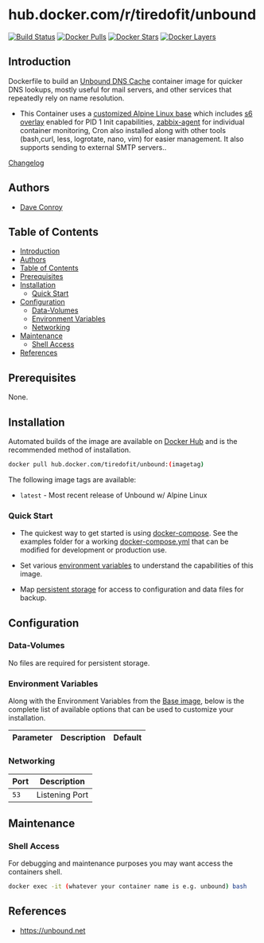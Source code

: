 # hub.docker.com/r/tiredofit/unbound

[![Build Status](https://img.shields.io/docker/build/tiredofit/unbound.svg)](https://hub.docker.com/r/tiredofit/unbound)
[![Docker Pulls](https://img.shields.io/docker/pulls/tiredofit/unbound.svg)](https://hub.docker.com/r/tiredofit/unbound)
[![Docker Stars](https://img.shields.io/docker/stars/tiredofit/unbound.svg)](https://hub.docker.com/r/tiredofit/unbound)
[![Docker Layers](https://images.microbadger.com/badges/image/tiredofit/unbound.svg)](https://microbadger.com/images/tiredofit/unbound)

## Introduction

Dockerfile to build an [Unbound DNS Cache](https://unbound.net) container image for quicker DNS lookups, mostly useful for mail servers, and other services that repeatedly rely on name resolution.

* This Container uses a [customized Alpine Linux base](https://hub.docker.com/r/tiredofit/alpine) which includes [s6 overlay](https://github.com/just-containers/s6-overlay) enabled for PID 1 Init capabilities, [zabbix-agent](https://zabbix.org) for individual container monitoring, Cron also installed along with other tools (bash,curl, less, logrotate, nano, vim) for easier management. It also supports sending to external SMTP servers..



[Changelog](CHANGELOG.md)

## Authors

- [Dave Conroy](https://github.com/tiredofit/)

## Table of Contents

- [Introduction](#introduction)
- [Authors](#authors)
- [Table of Contents](#table-of-contents)
- [Prerequisites](#prerequisites)
- [Installation](#installation)
  - [Quick Start](#quick-start)
- [Configuration](#configuration)
  - [Data-Volumes](#data-volumes)
  - [Environment Variables](#environment-variables)
  - [Networking](#networking)
- [Maintenance](#maintenance)
  - [Shell Access](#shell-access)
- [References](#references)

## Prerequisites

None.


## Installation

Automated builds of the image are available on [Docker Hub](https://hub.docker.com/r/tiredofit/unbound) and is the recommended method of installation.


```bash
docker pull hub.docker.com/tiredofit/unbound:(imagetag)
```

The following image tags are available:
* `latest` - Most recent release of Unbound w/ Alpine Linux

### Quick Start

* The quickest way to get started is using [docker-compose](https://docs.docker.com/compose/). See the examples folder for a working [docker-compose.yml](examples/docker-compose.yml) that can be modified for development or production use.

* Set various [environment variables](#environment-variables) to understand the capabilities of this image.
* Map [persistent storage](#data-volumes) for access to configuration and data files for backup.


## Configuration

### Data-Volumes

No files are required for persistent storage.

### Environment Variables

Along with the Environment Variables from the [Base image](https://hub.docker.com/r/tiredofit/alpine), below is the complete list of available options that can be used to customize your installation.

| Parameter | Description | Default |
| --------- | ----------- | ------- |

### Networking

| Port | Description    |
| ---- | -------------- |
| `53` | Listening Port |

## Maintenance

### Shell Access

For debugging and maintenance purposes you may want access the containers shell.

```bash
docker exec -it (whatever your container name is e.g. unbound) bash
```

## References

* https://unbound.net




